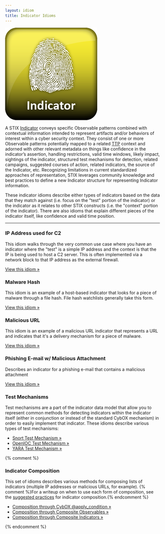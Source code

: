 ```yaml
---
layout: idiom
title: Indicator Idioms
---
```


<img src="/images/Indicator.png" class="component-img" alt="Indicator Icon" />

A STIX [Indicator](/documentation/indicator/IndicatorType) conveys specific Observable patterns combined with contextual information intended to represent artifacts and/or behaviors of interest within a cyber security context. They consist of one or more Observable patterns potentially mapped to a related [TTP](/idioms/ttp) context and adorned with other relevant metadata on things like confidence in the indicator’s assertion, handling restrictions, valid time windows, likely impact, sightings of the indicator, structured test mechanisms for detection, related campaigns, suggested courses of action, related indicators, the source of the Indicator, etc. Recognizing limitations in current standardized approaches of representation, STIX leverages community knowledge and best practices to define a new Indicator structure for representing Indicator information. 

These indicator idioms describe either types of indicators based on the data that they match against (i.e. focus on the "test" portion of the indicator) or the indicator as it relates to other STIX constructs (i.e. the "context" portion of the indicator). There are also idioms that explain different pieces of the indicator itself, like confidence and valid time position.

<hr class="separator" />

### IP Address used for C2

This idiom walks through the very common use case where you have an indicator where the "test" is a simple IP address and the context is that the IP is being used to host a C2 server. This is often implemented via a network block to that IP address as the external firewall.

[View this idiom »](c2-indicator)

### Malware Hash

This idiom is an example of a host-based indicator that looks for a piece of malware through a file hash. File hash watchlists generally take this form.

[View this idiom »](malware-hash)

### Malicious URL

This idiom is an example of a malicious URL indicator that represents a URL and indicates that it's a delivery mechanism for a piece of malware.

[View this idiom »](malicious-url)

### Phishing E-mail w/ Malicious Attachment

Describes an indicator for a phishing e-mail that contains a malicious attachment

[View this idiom »](malicious-email-attachment)

### Test Mechanisms

Test mechanisms are a part of the indicator data model that allow you to represent common methods for detecting indicators within the indicator itself (either in conjunction or instead of the standard CybOX mechanism) in order to easily implement that indicator. These idioms describe various types of test mechanisms:

* [Snort Test Mechanism »](snort)
* [OpenIOC Test Mechanism »](openioc)
* [YARA Test Mechanism »](openioc)

{% comment %}

### Indicator Composition

This set of idioms describes various methods for composing lists of indicators (multiple IP addresses or malicious URLs, for example). {% comment %}For a writeup on when to use each form of composition, see the [suggested practices](/documentation/indicator/IndicatorType#suggested-practices-composition) for indicator composition.{% endcomment %}

* [Composition through CybOX @apply_condition »](apply-condition)
* [Composition through Composite Observables »](observable-composition)
* [Composition through Composite Indicators »](indicator-composition)

{% endcomment %}